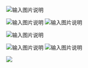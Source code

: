 ![输入图片说明](https://foruda.gitee.com/images/1685418941611661917/937139b7_6522093.png)


![输入图片说明](https://foruda.gitee.com/images/1685439544626673722/a263bd63_6522093.png)
![输入图片说明](https://foruda.gitee.com/images/1685440758445041593/ad5d7f04_6522093.png)

![输入图片说明](https://gitee.com/Hello-AIGC/AIGCsharer_1/raw/master/source/Video_2023-05-30_182109.gif)


![输入图片说明](https://foruda.gitee.com/images/1685445535975541618/92d237e1_6522093.png)
![输入图片说明](https://gitee.com/Hello-AIGC/AIGCsharer_1/raw/master/source/Video_2023-05-30_193411.gif)


<p>
  <img src="https://foruda.gitee.com/images/1685410349936737076/524ad704_6522093.png"/>
</p>




